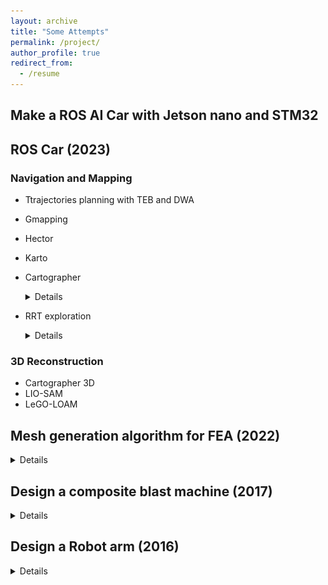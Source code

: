 ```yaml
---
layout: archive
title: "Some Attempts"
permalink: /project/
author_profile: true
redirect_from:
  - /resume
---
```

## Make a ROS AI Car with Jetson nano and STM32
## ROS Car (2023)

### Navigation and Mapping
- Ttrajectories planning with TEB and DWA
- Gmapping
- Hector
- Karto
- Cartographer
   <details> 
  <img src = "/files/Figure_5.png" alt = "figure" width = 400 height = 400> 
  </details>
  
- RRT exploration
  <details>
  <img src = "/files/Figure_4.png" alt = "figure" width = 400 height = 400>
  </details>
  

### 3D Reconstruction
- Cartographer 3D
- LIO-SAM
- LeGO-LOAM



## Mesh generation algorithm for FEA (2022)
  
  <details> 
  <img src = "/files/Figure_center.png" alt = "figure" width = 600 height = 400>
  
  </details>

## Design a composite blast machine (2017)
 <details> 
  <img src = "/files/1.png" alt = "figure" width = 600 height = 400> 
  
  </details>

## Design a Robot arm (2016)
<details>
 <img src = "/files/3.png" alt = "figure" width = 600 height = 400> 
  
</details>









